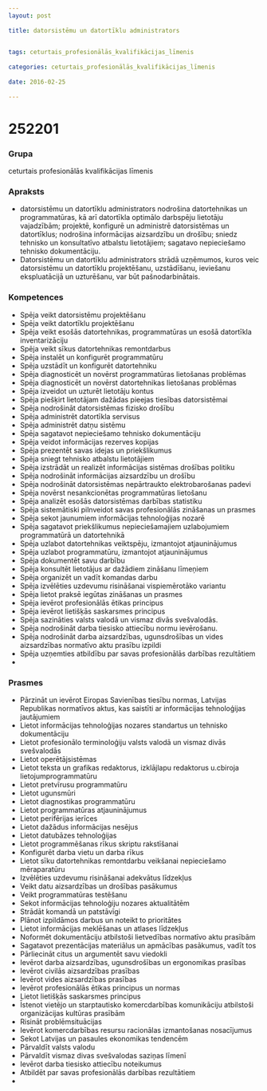 ```yaml
---
layout: post
    
title: datorsistēmu un datortīklu administrators

    
tags: ceturtais_profesionālās_kvalifikācijas_līmenis
    
categories: ceturtais_profesionālās_kvalifikācijas_līmenis
    
date: 2016-02-25
    
---
```

# 252201

### Grupa
ceturtais profesionālās kvalifikācijas līmenis


### Apraksts

* datorsistēmu un datortīklu administrators nodrošina datortehnikas un programmatūras, kā arī datortīkla optimālo darbspēju lietotāju vajadzībām; projektē, konfigurē un administrē datorsistēmas un datortīklus; nodrošina informācijas aizsardzību un drošību; sniedz tehnisko un konsultatīvo atbalstu lietotājiem; sagatavo nepieciešamo tehnisko dokumentāciju.
* Datorsistēmu un datortīklu administrators strādā uzņēmumos, kuros veic datorsistēmu un datortīklu projektēšanu, uzstādīšanu, ieviešanu ekspluatācijā un uzturēšanu, var būt pašnodarbinātais.

### Kompetences

* Spēja veikt datorsistēmu projektēšanu
* Spēja veikt datortīklu projektēšanu
* Spēja veikt esošās datortehnikas, programmatūras un esošā datortīkla inventarizāciju
* Spēja veikt sīkus datortehnikas remontdarbus
* Spēja instalēt un konfigurēt programmatūru
* Spēja uzstādīt un konfigurēt datortehniku
* Spēja diagnosticēt un novērst programmatūras lietošanas problēmas
* Spēja diagnosticēt un novērst datortehnikas lietošanas problēmas
* Spēja izveidot un uzturēt lietotāju kontus
* Spēja piešķirt lietotājam dažādas pieejas tiesības datorsistēmai
* Spēja nodrošināt datorsistēmas fizisko drošību
* Spēja administrēt datortīkla servisus
* Spēja administrēt datņu sistēmu
* Spēja sagatavot nepieciešamo tehnisko dokumentāciju
* Spēja veidot informācijas rezerves kopijas
* Spēja prezentēt savas idejas un priekšlikumus
* Spēja sniegt tehnisko atbalstu lietotājiem
* Spēja izstrādāt un realizēt informācijas sistēmas drošības politiku
* Spēja nodrošināt informācijas aizsardzību un drošību
* Spēja nodrošināt datorsistēmas nepārtraukto elektrobarošanas padevi
* Spēja novērst nesankcionētas programmatūras lietošanu
* Spēja analizēt esošās datorsistēmas darbības statistiku
* Spēja sistemātiski pilnveidot savas profesionālās zināšanas un prasmes
* Spēja sekot jaunumiem informācijas tehnoloģijas nozarē
* Spēja sagatavot priekšlikumus nepieciešamajiem uzlabojumiem programmatūrā un datortehnikā
* Spēja uzlabot datortehnikas veiktspēju, izmantojot atjauninājumus
* Spēja uzlabot programmatūru, izmantojot atjauninājumus
* Spēja dokumentēt savu darbību
* Spēja konsultēt lietotājus ar dažādiem zināšanu līmeņiem
* Spēja organizēt un vadīt komandas darbu
* Spēja izvēlēties uzdevumu risināšanai vispiemērotāko variantu
* Spēja lietot praksē iegūtas zināšanas un prasmes
* Spēja ievērot profesionālās ētikas principus
* Spēja ievērot lietišķās saskarsmes principus
* Spēja sazināties valsts valodā un vismaz divās svešvalodās.
*  Spēja nodrošināt darba tiesisko attiecību normu ievērošanu.
*  Spēja nodrošināt darba aizsardzības, ugunsdrošības un vides aizsardzības normatīvo aktu prasību izpildi
* Spēja uzņemties atbildību par savas profesionālās darbības rezultātiem
* 

### Prasmes 
* Pārzināt un ievērot Eiropas Savienības tiesību normas, Latvijas Republikas normatīvos aktus, kas saistīti ar informācijas tehnoloģijas jautājumiem
* Lietot informācijas tehnoloģijas nozares standartus un tehnisko dokumentāciju
* Lietot profesionālo terminoloģiju valsts valodā un vismaz divās svešvalodās
* Lietot operētājsistēmas
* Lietot teksta un grafikas redaktorus, izklājlapu redaktorus u.cbiroja lietojumprogrammatūru
* Lietot pretvīrusu programmatūru
* Lietot ugunsmūri
* Lietot diagnostikas programmatūru
* Lietot programmatūras atjauninājumus
* Lietot perifērijas ierīces
* Lietot dažādus informācijas nesējus
* Lietot datubāzes tehnoloģijas
* Lietot programmēšanas rīkus skriptu rakstīšanai
* Konfigurēt darba vietu un darba rīkus
* Lietot sīku datortehnikas remontdarbu veikšanai nepieciešamo mēraparatūru
* Izvēlēties uzdevumu risināšanai adekvātus līdzekļus
* Veikt datu aizsardzības un drošības pasākumus
* Veikt programmatūras testēšanu
* Sekot informācijas tehnoloģiju nozares aktualitātēm
* Strādāt komandā un patstāvīgi
* Plānot izpildāmos darbus un noteikt to prioritātes
* Lietot informācijas meklēšanas un atlases līdzekļus
* Noformēt dokumentāciju atbilstoši lietvedības normatīvo aktu prasībām
* Sagatavot prezentācijas materiālus un apmācības pasākumus, vadīt tos
* Pārliecināt citus un argumentēt savu viedokli
* Ievērot darba aizsardzības, ugunsdrošības un ergonomikas prasības
* Ievērot civilās aizsardzības prasības
* Ievērot vides aizsardzības prasības
* Ievērot profesionālās ētikas principus un normas
* Lietot lietišķās saskarsmes principus
* Īstenot vietējo un starptautisko komercdarbības komunikāciju atbilstoši organizācijas kultūras prasībām
* Risināt problēmsituācijas
* Ievērot komercdarbības resursu racionālas izmantošanas nosacījumus
* Sekot Latvijas un pasaules ekonomikas tendencēm
* Pārvaldīt valsts valodu
* Pārvaldīt vismaz divas svešvalodas saziņas līmenī
* Ievērot darba tiesisko attiecību noteikumus
* Atbildēt par savas profesionālās darbības rezultātiem
* 